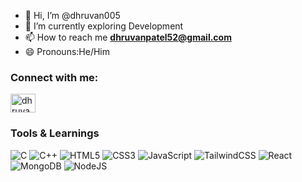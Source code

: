 - 👋 Hi, I’m @dhruvan005
- 🌱 I’m currently exploring Development
- 📫 How to reach me **dhruvanpatel52@gmail.com**
- 😄 Pronouns:He/Him

<h3 align="left">Connect with me:</h3>
<p align="left">
<a href="https://instagram.com/dhruvan_05" target="blank"><img align="center" src="https://raw.githubusercontent.com/rahuldkjain/github-profile-readme-generator/master/src/images/icons/Social/instagram.svg" alt="dhruvan_05" height="30" width="40" /></a>
</p>
<h3 align="left">Tools & Learnings </h3>

  ![C](https://img.shields.io/badge/c-%2300599C.svg?style=for-the-badge&logo=c&logoColor=white)
  ![C++](https://img.shields.io/badge/c++-%2300599C.svg?style=for-the-badge&logo=c%2B%2B&logoColor=white)
  ![HTML5](https://img.shields.io/badge/html5-%23E34F26.svg?style=for-the-badge&logo=html5&logoColor=white)
  ![CSS3](https://img.shields.io/badge/css3-%231572B6.svg?style=for-the-badge&logo=css3&logoColor=white)
  ![JavaScript](https://img.shields.io/badge/javascript-%23323330.svg?style=for-the-badge&logo=javascript&logoColor=%23F7DF1E)
  ![TailwindCSS](https://img.shields.io/badge/tailwindcss-%2338B2AC.svg?style=for-the-badge&logo=tailwind-css&logoColor=white)
  ![React](https://img.shields.io/badge/react-%2320232a.svg?style=for-the-badge&logo=react&logoColor=%2361DAFB)
  ![MongoDB](https://img.shields.io/badge/MongoDB-%234ea94b.svg?style=for-the-badge&logo=mongodb&logoColor=white)
  ![NodeJS](https://img.shields.io/badge/node.js-6DA55F?style=for-the-badge&logo=node.js&logoColor=white)

